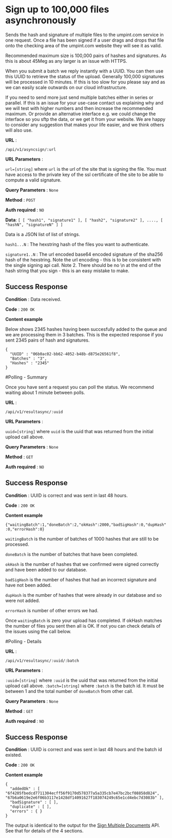 # Sign up to 100,000 files  asynchronously

Sends the hash and signature of multiple files to the umpint.com service in one request. 
Once a file has been signed if a user drags and drops that file onto the checking area of the 
umpint.com website they will see it as valid.

Recommended maximum size is 100,000 pairs of hashes and signatures. As this is about 45Meg as any 
larger is an issue with HTTPS.

When you submit a batch we reply instantly with a UUID. You can then use this UUID to retrieve the 
status of the upload. Generally 100,000 signatures will be processed in 10 minutes. 
If this is too slow for you please say and as we can easily scale outwards on our cloud infrastructure.

If you need to send more just send multiple batches either in series or parallel. 
If this is an issue for your use-case contact us explaining why and we will test with 
higher numbers and then increase the recommended maximum. Or provide an alternative interface 
e.g. we could change the interface so you sftp the data, or we get it from your website. 
We are happy to consider any suggestion that makes your life easier, and we think others will also use.

**URL** : 

`/api/v1/asyncsign/:url`

**URL Parameters** : 

`url=[string]` where `url` is the url of the site that is signing the file. You must have access to the private key of the ssl certificate of the site to be able to compute a valid signature.

**Query Parameters** : `None`

**Method** : `POST`

**Auth required** : `NO`

**Data**: `[ [ "hash1", "signature1" ], [ "hash2", "signature2" ], ...., [ "hashN", "signatureN" ] ]`

Data is a JSON list of list of strings.

`hash1...N` : The hexstring hash of the files you want to authenticate.

`signature1..N` : The url encoded base64 encoded signature of the sha256 hash of the hexstring. 
Note the url encoding - this is to be consistent with the single signing api call.
Note 2. There should be no \n at the end of the hash string that you sign - this is an easy mistake to make.

## Success Response

**Condition** : Data received.

**Code** : `200 OK`

**Content example**

Below shows 2345 hashes having been succesfully added to the queue and we are processing them in 3 batches. This is the expected response if you sent 2345 pairs of hash and signatures.
```
{
  "UUID" : "06b0ac02-bb62-4052-b48b-d875e26561f8",
  "Batches" : "3",
  "Hashes" : "2345"
}

```

#Polling - Summary

Once you have sent a request you can poll the status. We recommend waiting about 1 minute between polls.

**URL** : 

`/api/v1/resultasync/:uuid`

**URL Parameters** : 

`uuid=[string]` where `uuid` is the uuid that was returned from the initial upload call above.

**Query Parameters** : `None`

**Method** : `GET`

**Auth required** : `NO`

## Success Response

**Condition** : UUID is correct and was sent in last 48 hours.

**Code** : `200 OK`

**Content example**

```{"waitingBatch":1,"doneBatch":2,"okHash":2000,"badSigHash":0,"dupHash":0,"errorHash":0}```

`waitingBatch` is the number of batches of 1000 hashes that are still to be processed.

`doneBatch` is the number of batches that have been completed.

`okHash` is the number of hashes that we confirmed were signed correctly and have been added to our database.

`badSigHash` is the number of hashes that had an incorrect signature and have not been added.

`dupHash` is the number of hashes that were already in our database and so were not added.

`errorHash` is number of other errors we had.

Once `waitingBatch` is zero your upload has completed. If okHash matches the number of files you sent then all is OK. If not you can check details of the issues using the call below.


#Polling - Details

**URL** : 

`/api/v1/resultasync/:uuid/:batch`

**URL Parameters** : 

`:uuid=[string]` where `:uuid` is the uuid that was returned from the initial upload call above.
`:batch=[string]` where `:batch` is the batch id. It must be between 1 and the total number of `doneBatch` from other call.

**Query Parameters** : `None`

**Method** : `GET`

**Auth required** : `NO`

## Success Response

**Condition** : UUID is correct and was sent in last 48 hours and the batch id existed.

**Code** : `200 OK`

**Content example**

```
{
  "addedOk" : [ "6f4205fbedcd7711304ecff56f9170d578377a5a335cb7e47bc2bcf08858d824", "67b6a0619e2e6f06b3117e1428df14091627f183074249c65e1cd4ebc7d3083b" ],
  "badSignature" : [ ],
  "duplicate" : [ ],
  "errors" : { }
}
```

The output is identical to the output for the [Sign Multiple Documents](batch_sign.md) API. 
See that for details of the 4 sections.


